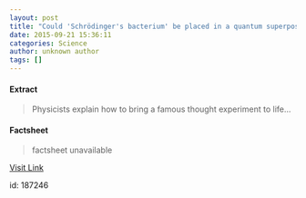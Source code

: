 ```yaml
---
layout: post
title: "Could 'Schrödinger's bacterium' be placed in a quantum superposition?"
date: 2015-09-21 15:36:11
categories: Science
author: unknown author
tags: []
---
```



#### Extract
>Physicists explain how to bring a famous thought experiment to life...

#### Factsheet
>factsheet unavailable

[Visit Link](http://physicsworld.com/cws/article/news/2015/sep/21/could-schrodingers-bacterium-be-placed-in-a-quantum-superposition)

id:  187246
